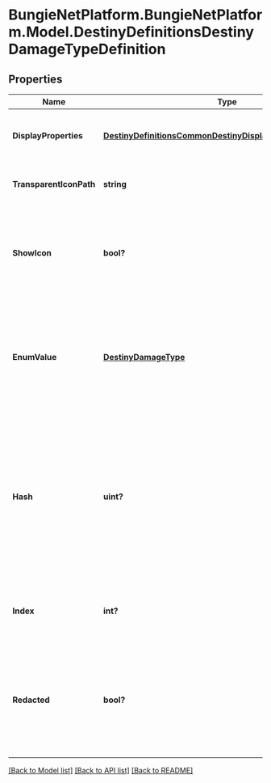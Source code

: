 # BungieNetPlatform.BungieNetPlatform.Model.DestinyDefinitionsDestinyDamageTypeDefinition
## Properties

Name | Type | Description | Notes
------------ | ------------- | ------------- | -------------
**DisplayProperties** | [**DestinyDefinitionsCommonDestinyDisplayPropertiesDefinition**](DestinyDefinitionsCommonDestinyDisplayPropertiesDefinition.md) | The description of the damage type, icon etc... | [optional] 
**TransparentIconPath** | **string** | A variant of the icon that is transparent and colorless. | [optional] 
**ShowIcon** | **bool?** | If TRUE, the game shows this damage type&#39;s icon. Otherwise, it doesn&#39;t. Whether you show it or not is up to you. | [optional] 
**EnumValue** | [**DestinyDamageType**](DestinyDamageType.md) | We have an enumeration for damage types for quick reference. This is the current definition&#39;s damage type enum value. | [optional] 
**Hash** | **uint?** | The unique identifier for this entity. Guaranteed to be unique for the type of entity, but not globally.  When entities refer to each other in Destiny content, it is this hash that they are referring to. | [optional] 
**Index** | **int?** | The index of the entity as it was found in the investment tables. | [optional] 
**Redacted** | **bool?** | If this is true, then there is an entity with this identifier/type combination, but BNet is not yet allowed to show it. Sorry! | [optional] 

[[Back to Model list]](../README.md#documentation-for-models) [[Back to API list]](../README.md#documentation-for-api-endpoints) [[Back to README]](../README.md)

